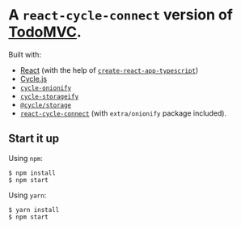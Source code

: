 # A `react-cycle-connect` version of [TodoMVC](https://todomvc.com).

Built with:

- [React](https://reactjs.org/) (with the help of [`create-react-app-typescript`](https://github.com/wmonk/create-react-app-typescript))
- [Cycle.js](https://cycle.js.org/)
- [`cycle-onionify`](https://github.com/staltz/cycle-onionify)
- [`cycle-storageify`](https://github.com/maiermic/cycle-storageify)
- [`@cycle/storage`](https://github.com/cyclejs/storage)
- [`react-cycle-connect`](https://github.com/VasilioRuzanni/react-cycle-connect) (with `extra/onionify` package included).

## Start it up

Using `npm`:
```
$ npm install
$ npm start
```

Using `yarn`:
```
$ yarn install
$ npm start
```
